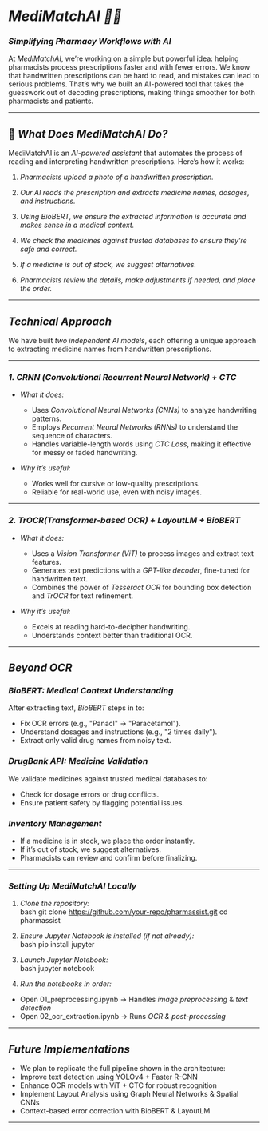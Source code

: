 # *MediMatchAI 🏥💊*  
### *Simplifying Pharmacy Workflows with AI*  

At *MediMatchAI*, we’re working on a simple but powerful idea: helping pharmacists process prescriptions faster and with fewer errors. We know that handwritten prescriptions can be hard to read, and mistakes can lead to serious problems. That’s why we built an AI-powered tool that takes the guesswork out of decoding prescriptions, making things smoother for both pharmacists and patients.

---

## 🌟 *What Does MediMatchAI Do?*  
MediMatchAI is an *AI-powered assistant* that automates the process of reading and interpreting handwritten prescriptions. Here’s how it works:  

1. *Pharmacists upload a photo of a handwritten prescription.*  

 2. *Our AI reads the prescription and extracts medicine names, dosages, and instructions.*

3. *Using BioBERT, we ensure the extracted information is accurate and makes sense in a medical context.*  

4. *We check the medicines against trusted databases to ensure they’re safe and correct.*  

5. *If a medicine is out of stock, we suggest alternatives.*  

6. *Pharmacists review the details, make adjustments if needed, and place the order.*  

---

## *Technical Approach*  

We have built *two independent AI models*, each offering a unique approach to extracting medicine names from handwritten prescriptions.

---

### *1. CRNN (Convolutional Recurrent Neural Network) + CTC*  
- *What it does:*  
  - Uses *Convolutional Neural Networks (CNNs)* to analyze handwriting patterns.  
  - Employs *Recurrent Neural Networks (RNNs)* to understand the sequence of characters.  
  - Handles variable-length words using *CTC Loss*, making it effective for messy or faded handwriting.  

- *Why it’s useful:*  
  - Works well for cursive or low-quality prescriptions.  
  - Reliable for real-world use, even with noisy images.  

---

### *2. TrOCR(Transformer-based OCR) + LayoutLM + BioBERT*  
- *What it does:*  
  - Uses a *Vision Transformer (ViT)* to process images and extract text features.  
  - Generates text predictions with a *GPT-like decoder*, fine-tuned for handwritten text.  
  - Combines the power of *Tesseract OCR* for bounding box detection and *TrOCR* for text refinement.  

- *Why it’s useful:*  
  - Excels at reading hard-to-decipher handwriting.  
  - Understands context better than traditional OCR.  

---

## *Beyond OCR*  

### *BioBERT: Medical Context Understanding*  
After extracting text, *BioBERT* steps in to:  
- Fix OCR errors (e.g., "Panacl" → "Paracetamol").  
- Understand dosages and instructions (e.g., "2 times daily").  
- Extract only valid drug names from noisy text.  

### *DrugBank API: Medicine Validation*  
We validate medicines against trusted medical databases to:  
- Check for dosage errors or drug conflicts.  
- Ensure patient safety by flagging potential issues.  

### *Inventory Management*  
- If a medicine is in stock, we place the order instantly.  
- If it’s out of stock, we suggest alternatives.  
- Pharmacists can review and confirm before finalizing.  

---

### *Setting Up MediMatchAI Locally*  

1. *Clone the repository:*  
bash
git clone https://github.com/your-repo/pharmassist.git
cd pharmassist




2. *Ensure Jupyter Notebook is installed (if not already):*  
bash
pip install jupyter


3. *Launch Jupyter Notebook:*  
bash
jupyter notebook


4. *Run the notebooks in order:*  
- Open 01_preprocessing.ipynb → Handles *image preprocessing* & *text detection*  
- Open 02_ocr_extraction.ipynb → Runs *OCR & post-processing*  

---

##  *Future Implementations*  
- We plan to replicate the full pipeline shown in the architecture:
- Improve text detection using YOLOv4 + Faster R-CNN
- Enhance OCR models with ViT + CTC for robust recognition
- Implement Layout Analysis using Graph Neural Networks & Spatial CNNs
- Context-based error correction with BioBERT & LayoutLM

---

